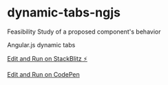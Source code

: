 # dynamic-tabs-ngjs

Feasibility Study of a proposed component's behavior

Angular.js dynamic tabs

[Edit and Run on StackBlitz ⚡️](https://stackblitz.com/edit/dynamic-tabs-ngjs)

[Edit and Run on CodePen](https://codepen.io/csdias/pen/pKzYRo)

